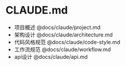 # CLAUDE.md

- 项目概述 @docs/claude/project.md
- 架构设计 @docs/claude/architecture.md
- 代码风格规范 @docs/claude/code-style.md
- 工作流规范 @docs/claude/workflow.md
- api设计 @docs/claude/api.md